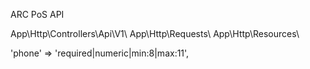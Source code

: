 ARC PoS API

App\\Http\\Controllers\\Api\\V1\\
App\\Http\\Requests\\
App\\Http\\Resources\\

'phone' => 'required|numeric|min:8|max:11',
